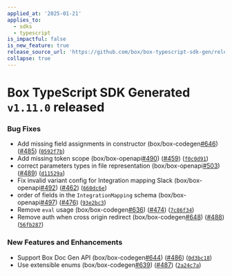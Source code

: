 ```yaml
---
applied_at: '2025-01-21'
applies_to:
  - sdks
  - typescript
is_impactful: false
is_new_feature: true
release_source_url: 'https://github.com/box/box-typescript-sdk-gen/releases/tag/v1.11.0'
collapse: true
---
```


# Box TypeScript SDK Generated `v1.11.0` released

### Bug Fixes

* Add missing field assignments in constructor  (box/box-codegen[#646][1]) ([#485][2]) ([`0592f7b`][3])
* Add missing token scope (box/box-openapi[#490][4]) ([#459][5]) ([`f0c0d91`][6])
* correct parameters types in file representation (box/box-openapi[#503][7]) ([#489][8]) ([`d11529a`][9])
* Fix invalid variant config for Integration mapping Slack (box/box-openapi[#492][10]) ([#462][11]) ([`660dc6e`][12])
* order of fields in the `IntegrationMapping` schema (box/box-openapi[#497][13]) ([#476][14]) ([`93e2bc3`][15])
* Remove `eval` usage (box/box-codegen[#636][16]) ([#474][17]) ([`7c86f34`][18])
* Remove auth when cross origin redirect (box/box-codegen[#648][19]) ([#488][20]) ([`56fb287`][21])

### New Features and Enhancements

* Support Box Doc Gen API (box/box-codegen[#644][22]) ([#486][23]) ([`0d3bc18`][24])
* Use extensible enums (box/box-codegen[#639][25]) ([#487][26]) ([`2a24c7a`][27])

[1]: https://github.com/box/box-typescript-sdk-gen/issues/646

[2]: https://github.com/box/box-typescript-sdk-gen/issues/485

[3]: https://github.com/box/box-typescript-sdk-gen/commit/0592f7bcde962c50d88ec69f6c359af754200e56

[4]: https://github.com/box/box-typescript-sdk-gen/issues/490

[5]: https://github.com/box/box-typescript-sdk-gen/issues/459

[6]: https://github.com/box/box-typescript-sdk-gen/commit/f0c0d918c6d1a6466f9c02c760e3cbee18dab940

[7]: https://github.com/box/box-typescript-sdk-gen/issues/503

[8]: https://github.com/box/box-typescript-sdk-gen/issues/489

[9]: https://github.com/box/box-typescript-sdk-gen/commit/d11529a2958504e9106996fd475f0d99825b6926

[10]: https://github.com/box/box-typescript-sdk-gen/issues/492

[11]: https://github.com/box/box-typescript-sdk-gen/issues/462

[12]: https://github.com/box/box-typescript-sdk-gen/commit/660dc6ecd0302930ef5ce4d051860bac69a12188

[13]: https://github.com/box/box-typescript-sdk-gen/issues/497

[14]: https://github.com/box/box-typescript-sdk-gen/issues/476

[15]: https://github.com/box/box-typescript-sdk-gen/commit/93e2bc3f878f28d11d66a680c75ef0c06eada991

[16]: https://github.com/box/box-typescript-sdk-gen/issues/636

[17]: https://github.com/box/box-typescript-sdk-gen/issues/474

[18]: https://github.com/box/box-typescript-sdk-gen/commit/7c86f345e863efa338ac5808c5ec43cb6c549953

[19]: https://github.com/box/box-typescript-sdk-gen/issues/648

[20]: https://github.com/box/box-typescript-sdk-gen/issues/488

[21]: https://github.com/box/box-typescript-sdk-gen/commit/56fb2879ab70ef6d5584b2591ff9c8d3ade2b7d7

[22]: https://github.com/box/box-typescript-sdk-gen/issues/644

[23]: https://github.com/box/box-typescript-sdk-gen/issues/486

[24]: https://github.com/box/box-typescript-sdk-gen/commit/0d3bc1813e11c1e482794f57c0843823e7e4cbc8

[25]: https://github.com/box/box-typescript-sdk-gen/issues/639

[26]: https://github.com/box/box-typescript-sdk-gen/issues/487

[27]: https://github.com/box/box-typescript-sdk-gen/commit/2a24c7a0dbc3c946a69c5081939943d9b184d441
